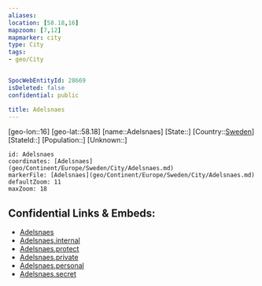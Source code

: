 ```yaml
---
aliases: 
location: [58.18,16]
mapzoom: [7,12] 
mapmarker: city 
type: City
tags:
- geo/City


SpocWebEntityId: 28669
isDeleted: false
confidential: public

title: Adelsnaes
---
```

[geo-lon::16]
[geo-lat::58.18]
[name::Adelsnaes]
[State::]
[Country::[Sweden](geo/Continent/Europe/Sweden.md)]
[StateId::]
[Population::]
[Unknown::]


```leaflet
id: Adelsnaes
coordinates: [Adelsnaes](geo/Continent/Europe/Sweden/City/Adelsnaes.md)
markerFile: [Adelsnaes](geo/Continent/Europe/Sweden/City/Adelsnaes.md)
defaultZoom: 11 
maxZoom: 18
```


## Confidential Links & Embeds: 
- [Adelsnaes](../../../../../../_public/geo/Continent/Europe/Sweden/City/Adelsnaes.md) 
- [Adelsnaes.internal](../../../../../../_internal/geo/Continent/Europe/Sweden/City/Adelsnaes.internal.md) 
- [Adelsnaes.protect](../../../../../../_protect/geo/Continent/Europe/Sweden/City/Adelsnaes.protect.md) 
- [Adelsnaes.private](../../../../../../_private/geo/Continent/Europe/Sweden/City/Adelsnaes.private.md) 
- [Adelsnaes.personal](../../../../../../_personal/geo/Continent/Europe/Sweden/City/Adelsnaes.personal.md) 
- [Adelsnaes.secret](../../../../../../_secret/geo/Continent/Europe/Sweden/City/Adelsnaes.secret.md) 
